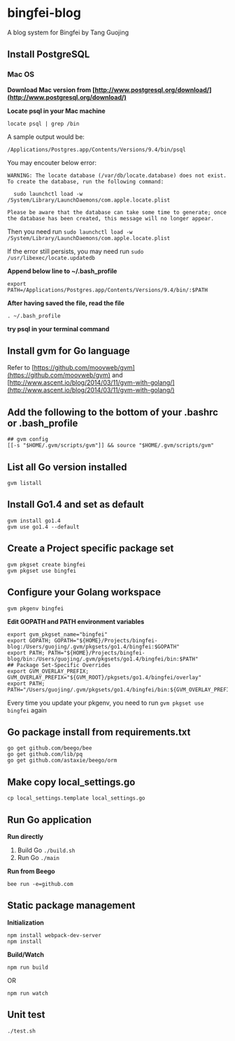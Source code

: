 # bingfei-blog
A blog system for Bingfei by Tang Guojing

## Install PostgreSQL
### Mac OS

**Download Mac version from [http://www.postgresql.org/download/](http://www.postgresql.org/download/)**

**Locate psql in your Mac machine**
```
locate psql | grep /bin
```
A sample output would be:
```
/Applications/Postgres.app/Contents/Versions/9.4/bin/psql
```

You may encouter below error:
```
WARNING: The locate database (/var/db/locate.database) does not exist.
To create the database, run the following command:

  sudo launchctl load -w /System/Library/LaunchDaemons/com.apple.locate.plist

Please be aware that the database can take some time to generate; once
the database has been created, this message will no longer appear.
```

Then you need run `sudo launchctl load -w /System/Library/LaunchDaemons/com.apple.locate.plist`

If the error still persists, you may need run `sudo /usr/libexec/locate.updatedb`

**Append below line to ~/.bash_profile**
```
export PATH=/Applications/Postgres.app/Contents/Versions/9.4/bin/:$PATH
```

**After having saved the file, read the file**
```
. ~/.bash_profile
```

**try psql in your terminal command**

## Install gvm for Go language
Refer to [https://github.com/moovweb/gvm](https://github.com/moovweb/gvm) and [http://www.ascent.io/blog/2014/03/11/gvm-with-golang/](http://www.ascent.io/blog/2014/03/11/gvm-with-golang/)

## Add the following to the bottom of your .bashrc or .bash_profile
```
## gvm config
[[-s "$HOME/.gvm/scripts/gvm"]] && source "$HOME/.gvm/scripts/gvm"
```

## List all Go version installed
```
gvm listall
```

## Install Go1.4 and set as default
```
gvm install go1.4
gvm use go1.4 --default
```

## Create a Project specific package set
```
gvm pkgset create bingfei
gvm pkgset use bingfei
```

## Configure your Golang workspace
`gvm pkgenv bingfei`

**Edit GOPATH and PATH environment variables**
```
export gvm_pkgset_name="bingfei"
export GOPATH; GOPATH="${HOME}/Projects/bingfei-blog:/Users/guojing/.gvm/pkgsets/go1.4/bingfei:$GOPATH"
export PATH; PATH="${HOME}/Projects/bingfei-blog/bin:/Users/guojing/.gvm/pkgsets/go1.4/bingfei/bin:$PATH"
## Package Set-Specific Overrides
export GVM_OVERLAY_PREFIX; GVM_OVERLAY_PREFIX="${GVM_ROOT}/pkgsets/go1.4/bingfei/overlay"
export PATH; PATH="/Users/guojing/.gvm/pkgsets/go1.4/bingfei/bin:${GVM_OVERLAY_PREFIX}/bin:${PATH}"
```

Every time you update your pkgenv, you need to run `gvm pkgset use bingfei` again

## Go package install from requirements.txt
```
go get github.com/beego/bee
go get github.com/lib/pq
go get github.com/astaxie/beego/orm
```

## Make copy local_settings.go
`cp local_settings.template local_settings.go`

## Run Go application
**Run directly**

1. Build Go
`./build.sh`
2. Run Go
`./main`

**Run from Beego**
```
bee run -e=github.com
```

## Static package management
**Initialization**
```
npm install webpack-dev-server
npm install
```

**Build/Watch**
```
npm run build
```
OR
```
npm run watch
```

## Unit test
```
./test.sh
```
